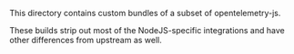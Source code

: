 This directory contains custom bundles of a subset of opentelemetry-js.

These builds strip out most of the NodeJS-specific integrations
and have other differences from upstream as well.
